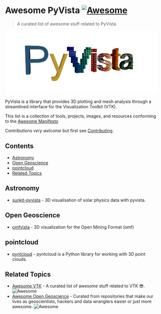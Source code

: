 # Awesome PyVista [![Awesome](https://cdn.rawgit.com/sindresorhus/awesome/d7305f38d29fed78fa85652e3a63e154dd8e8829/media/badge.svg)](https://github.com/sindresorhus/awesome)

> A curated list of awesome stuff related to PyVista.

<p align="center">
    <img src="https://github.com/pyvista/pyvista/blob/main/doc/source/_static/pyvista_logo_sm.png" alt="pyvista_logo_sm" width="500"/>
</p>

PyVista is a library that provides 3D plotting and mesh analysis through a streamlined interface for the Visualization Toolkit (VTK).

This list is a collection of tools, projects, images, and resources conforming to the [Awesome Manifesto](https://github.com/sindresorhus/awesome/blob/main/awesome.md)

Contributions _very welcome_ but first see [Contributing](CONTRIBUTING.md).

## Contents

<!-- START doctoc generated TOC please keep comment here to allow auto update -->
<!-- DON'T EDIT THIS SECTION, INSTEAD RE-RUN doctoc TO UPDATE -->

- [Astronomy](#astronomy)
- [Open Geoscience](#open-geoscience)
- [pointcloud](#pointcloud)
- [Related Topics](#related-topics)

<!-- END doctoc generated TOC please keep comment here to allow auto update -->

## Astronomy

- [sunkit-pyvista](https://github.com/sunpy/sunkit-pyvista) - 3D visualisation of solar physics data with pyvista.

## Open Geoscience

- [omfvista](https://github.com/OpenGeoVis/omfvista) - 3D visualization for the Open Mining Format (omf)

## pointcloud

- [pyntcloud](https://github.com/daavoo/pyntcloud) - pyntcloud is a Python library for working with 3D point clouds.

## Related Topics

- [Awesome VTK](https://github.com/tkoyama010/awesome-vtk) - A curated list of awesome stuff related to VTK 😎. ![Awesome](https://cdn.rawgit.com/sindresorhus/awesome/d7305f38d29fed78fa85652e3a63e154dd8e8829/media/badge.svg)
- [Awesome Open Geoscience](https://github.com/softwareunderground/awesome-open-geoscience) - Curated from repositories that make our lives as geoscientists, hackers and data wranglers easier or just more awesome. ![Awesome](https://cdn.rawgit.com/sindresorhus/awesome/d7305f38d29fed78fa85652e3a63e154dd8e8829/media/badge.svg)
